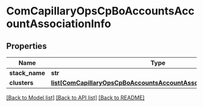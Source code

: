 # ComCapillaryOpsCpBoAccountsAccountAssociationInfo

## Properties
Name | Type | Description | Notes
------------ | ------------- | ------------- | -------------
**stack_name** | **str** |  | [optional] 
**clusters** | [**list[ComCapillaryOpsCpBoAccountsAccountAssociationInfoClusterInfo]**](ComCapillaryOpsCpBoAccountsAccountAssociationInfoClusterInfo.md) |  | [optional] 

[[Back to Model list]](../README.md#documentation-for-models) [[Back to API list]](../README.md#documentation-for-api-endpoints) [[Back to README]](../README.md)

